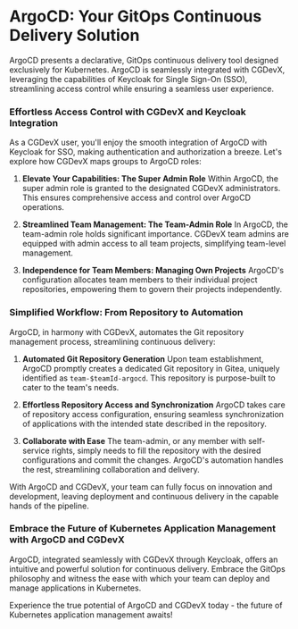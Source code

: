 # ArgoCD: Your GitOps Continuous Delivery Solution

ArgoCD presents a declarative, GitOps continuous delivery tool designed exclusively for Kubernetes. ArgoCD is seamlessly integrated with CGDevX, leveraging the capabilities of Keycloak for Single Sign-On (SSO), streamlining access control while ensuring a seamless user experience.

### Effortless Access Control with CGDevX and Keycloak Integration

As a CGDevX user, you'll enjoy the smooth integration of ArgoCD with Keycloak for SSO, making authentication and authorization a breeze. Let's explore how CGDevX maps groups to ArgoCD roles:

1. **Elevate Your Capabilities: The Super Admin Role**
   Within ArgoCD, the super admin role is granted to the designated CGDevX administrators. This ensures comprehensive access and control over ArgoCD operations.

2. **Streamlined Team Management: The Team-Admin Role**
   In ArgoCD, the team-admin role holds significant importance. CGDevX team admins are equipped with admin access to all team projects, simplifying team-level management.

3. **Independence for Team Members: Managing Own Projects**
   ArgoCD's configuration allocates team members to their individual project repositories, empowering them to govern their projects independently.

### Simplified Workflow: From Repository to Automation

ArgoCD, in harmony with CGDevX, automates the Git repository management process, streamlining continuous delivery:

1. **Automated Git Repository Generation**
   Upon team establishment, ArgoCD promptly creates a dedicated Git repository in Gitea, uniquely identified as `team-$teamId-argocd`. This repository is purpose-built to cater to the team's needs.

2. **Effortless Repository Access and Synchronization**
   ArgoCD takes care of repository access configuration, ensuring seamless synchronization of applications with the intended state described in the repository.

3. **Collaborate with Ease**
   The team-admin, or any member with self-service rights, simply needs to fill the repository with the desired configurations and commit the changes. ArgoCD's automation handles the rest, streamlining collaboration and delivery.

With ArgoCD and CGDevX, your team can fully focus on innovation and development, leaving deployment and continuous delivery in the capable hands of the pipeline.

### Embrace the Future of Kubernetes Application Management with ArgoCD and CGDevX

ArgoCD, integrated seamlessly with CGDevX through Keycloak, offers an intuitive and powerful solution for continuous delivery. Embrace the GitOps philosophy and witness the ease with which your team can deploy and manage applications in Kubernetes.

Experience the true potential of ArgoCD and CGDevX today - the future of Kubernetes application management awaits!
